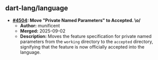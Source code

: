 ## dart-lang/language

- **[#4504](https://github.com/dart-lang/language/pull/4504): Move "Private Named Parameters" to Accepted. \o/**
  - **Author:** munificent
  - **Merged:** 2025-09-02
  - **Description:** Moves the feature specification for private named parameters from the `working` directory to the `accepted` directory, signifying that the feature is now officially accepted into the language.

